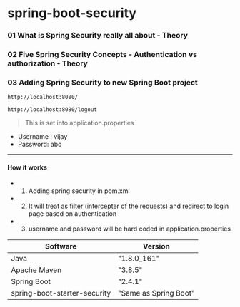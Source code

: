﻿# spring-boot-security

### 01 What is Spring Security really all about - Theory

### 02 Five Spring Security Concepts - Authentication vs authorization - Theory

### 03 Adding Spring Security to new Spring Boot project

```
http://localhost:8080/
```

```
http://localhost:8080/logout
```

> This is set into application.properties
- Username : vijay
- Password: abc

---


#### How it works

- 01. Adding spring security in pom.xml
- 02. It will treat as filter (intercepter of the requests) and redirect to login page based on authentication
- 03. username and password will be hard coded in application.properties


| Software                      | Version                |
| ------                        | ------                 |
| Java                          |  "1.8.0_161"           |
| Apache Maven                  |  "3.8.5"               |
| Spring Boot                   |  "2.4.1"               |
| spring-boot-starter-security  |  "Same as Spring Boot" |

